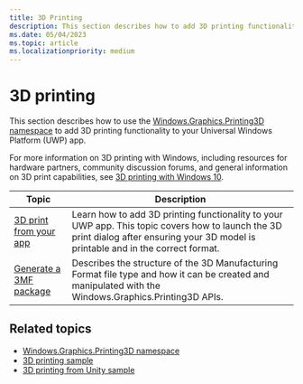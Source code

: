 ```yaml
---
title: 3D Printing
description: This section describes how to add 3D printing functionality in your Universal Windows Platform app.
ms.date: 05/04/2023
ms.topic: article
ms.localizationpriority: medium
---
```


# 3D printing

This section describes how to use the [Windows.Graphics.Printing3D namespace](/uwp/api/windows.graphics.printing3d) to add 3D printing functionality to your Universal Windows Platform (UWP) app.  

For more information on 3D printing with Windows, including resources for hardware partners, community discussion forums, and general information on 3D print capabilities, see [3D printing with Windows 10](https://www.microsoft.com/3d-print/windows-3d-printing).

| Topic | Description |
|-------|-------------|
| [3D print from your app](3d-print-from-app.md) | Learn how to add 3D printing functionality to your UWP app. This topic covers how to launch the 3D print dialog after ensuring your 3D model is printable and in the correct format. |
| [Generate a 3MF package](3d-generate-3mf.md) | Describes the structure of the 3D Manufacturing Format file type and how it can be created and manipulated with the Windows.Graphics.Printing3D APIs. |

## Related topics

* [Windows.Graphics.Printing3D namespace](/uwp/api/windows.graphics.printing3d)
* [3D printing sample](https://github.com/Microsoft/Windows-universal-samples/tree/main/Samples/3DPrinting)
* [3D printing from Unity sample](https://github.com/Microsoft/Windows-universal-samples/tree/main/Samples/3DPrintingFromUnity)
